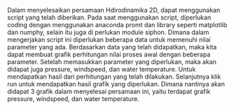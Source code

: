 Dalam menyelesaikan persamaan Hdirodinamika 2D, dapat menggunakan script yang telah diberikan. Pada saat menggunakan script, diperlukan coding dengan menggunakan anaconda promt dan library seperti matplotlib dan numphy, selain itu juga di perlukan module siphon. Dimana dalam mengerjakan script ini diperlukan beberapa data untuk memenuhi nilai parameter yang ada. Berdasarkan data yang telah didapatkan, maka kita dapat membuat grafik perhitungan nilai proses awal dengan beberapa parameter. Setelah memasukkan parameter yang diperlukan, maka akan didapat juga  pressure, windspeed, dan water temperature. Untuk mendapatkan hasil dari perhitungan yang telah dilakukan. Selanjutnya klik run untuk mendapatkan hasil grafik yang diperlukan. Dimana nantinya akan didapat 3 grafik dalam menyelesai persamaan ini, yaitu terdapat grafik  pressure, windspeed, dan water temperature.
